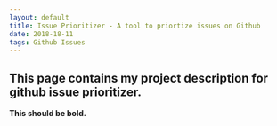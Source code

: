 ```yaml
---
layout: default
title: Issue Prioritizer - A tool to priortize issues on Github
date: 2018-18-11
tags: Github Issues
---
```


## This page contains my project description for github issue prioritizer.

**This should be bold.**